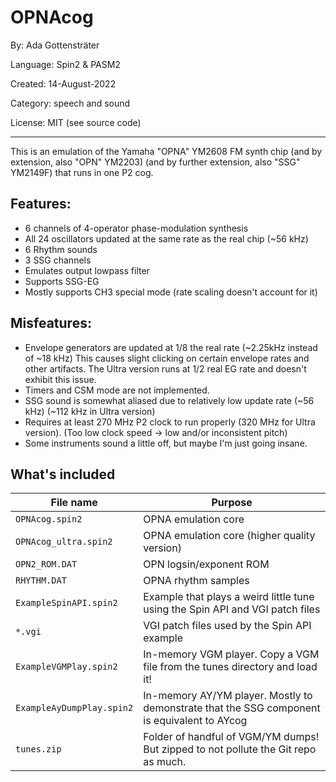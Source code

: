 # OPNAcog

By: Ada Gottensträter

Language: Spin2 & PASM2

Created: 14-August-2022

Category: speech and sound

License: MIT (see source code)

---

This is an emulation of the Yamaha "OPNA" YM2608 FM synth chip
  (and by extension, also "OPN" YM2203)
  (and by further extension, also "SSG" YM2149F)
  that runs in one P2 cog.


## Features:
- 6 channels of 4-operator phase-modulation synthesis
- All 24 oscillators updated at the same rate as the real chip (~56 kHz)
- 6 Rhythm sounds
- 3 SSG channels
- Emulates output lowpass filter
- Supports SSG-EG
- Mostly supports CH3 special mode (rate scaling doesn't account for it)

## Misfeatures:
- Envelope generators are updated at 1/8 the real rate (~2.25kHz instead of ~18 kHz)
    This causes slight clicking on certain envelope rates and other artifacts.
    The Ultra version runs at 1/2 real EG rate and doesn't exhibit this issue.
- Timers and CSM mode are not implemented.
- SSG sound is somewhat aliased due to relatively low update rate (~56 kHz) (~112 kHz in Ultra version)
- Requires at least 270 MHz P2 clock to run properly (320 MHz for Ultra version).
    (Too low clock speed -> low and/or inconsistent pitch)
- Some instruments sound a little off, but maybe I'm just going insane.


## What's included
|File name|Purpose|
|-|-|
|`OPNAcog.spin2`|OPNA emulation core|
|`OPNAcog_ultra.spin2`|OPNA emulation core (higher quality version)|
|`OPN2_ROM.DAT`|OPN logsin/exponent ROM|
|`RHYTHM.DAT`|OPNA rhythm samples|
|`ExampleSpinAPI.spin2`|Example that plays a weird little tune using the Spin API and VGI patch files|
|`*.vgi`|VGI patch files used by the Spin API example|
|`ExampleVGMPlay.spin2`|In-memory VGM player. Copy a VGM file from the tunes directory and load it!|
|`ExampleAyDumpPlay.spin2`|In-memory AY/YM player. Mostly to demonstrate that the SSG component is equivalent to AYcog|
|`tunes.zip`|Folder of handful of VGM/YM dumps! But zipped to not pollute the Git repo as much.|


